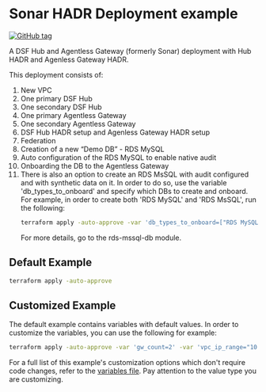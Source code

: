 # Sonar HADR Deployment example
[![GitHub tag](https://img.shields.io/github/v/tag/imperva/dsfkit.svg)](https://github.com/imperva/dsfkit/tags)

A DSF Hub and Agentless Gateway (formerly Sonar) deployment with Hub HADR and Agenless Gateway HADR.

This deployment consists of:

1. New VPC
2. One primary DSF Hub
3. One secondary DSF Hub
4. One primary Agentless Gateway
5. One secondary Agentless Gateway
6. DSF Hub HADR setup and Agenless Gateway HADR setup
7. Federation
8. Creation of a new “Demo DB” - RDS MySQL 
9. Auto configuration of the RDS MySQL to enable native audit 
10. Onboarding the DB to the Agentless Gateway
11. There is also an option to create an RDS MsSQL with audit configured and with synthetic data on it. In order to do so, use the variable 'db_types_to_onboard' and specify which DBs to create and onboard.<br/>
    For example, in order to create both 'RDS MySQL' and 'RDS MsSQL', run the following:
    ```bash
    terraform apply -auto-approve -var 'db_types_to_onboard=["RDS MySQL", "RDS MsSQL"]'
    ```
    For more details, go to the rds-mssql-db module.

## Default Example
```bash
terraform apply -auto-approve
```

## Customized Example
The default example contains variables with default values. In order to customize the variables, you can use the following for example:
```bash
terraform apply -auto-approve -var 'gw_count=2' -var 'vpc_ip_range="10.1.0.0/24"'
```
For a full list of this example's customization options which don't require code changes, refer to the [variables file](./variables.tf). Pay attention to the value type you are customizing.